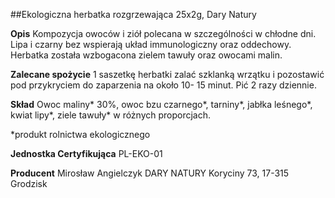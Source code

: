 ##Ekologiczna herbatka rozgrzewająca 25x2g, Dary Natury

**Opis** Kompozycja owoców i ziół polecana w szczególności w chłodne dni. Lipa i czarny bez wspierają układ immunologiczny oraz oddechowy. Herbatka została wzbogacona zielem tawuły oraz owocami malin.

**Zalecane spożycie** 1 saszetkę herbatki zalać szklanką wrzątku i pozostawić pod przykryciem do zaparzenia na około 10- 15 minut. Pić 2 razy dziennie.

**Skład** Owoc maliny\* 30%, owoc bzu czarnego\*, tarniny\*, jabłka leśnego\*, kwiat lipy\*, ziele tawuły\* w różnych proporcjach.

\*produkt rolnictwa ekologicznego

**Jednostka Certyfikująca** PL-EKO-01

**Producent** Mirosław Angielczyk DARY NATURY
Koryciny 73, 17-315 Grodzisk
